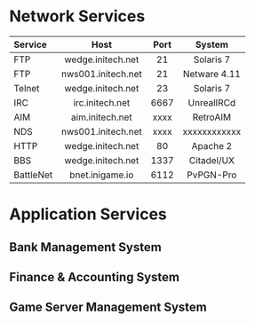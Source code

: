 # Network Services

| Service   | Host                | Port  | System        |
| :-------- | :-----------------: | :---: | :-----------: |
| FTP       | wedge.initech.net   | 21    | Solaris 7     |
| FTP       | nws001.initech.net  | 21    | Netware 4.11  |
| Telnet    | wedge.initech.net   | 23    | Solaris 7     |
| IRC       | irc.initech.net     | 6667  | UnrealIRCd    |
| AIM       | aim.initech.net     | xxxx  | RetroAIM      |
| NDS       | nws001.initech.net  | xxxx  | xxxxxxxxxxxx  |
| HTTP      | wedge.initech.net   | 80    | Apache 2      |
| BBS       | wedge.initech.net   | 1337  | Citadel/UX    |
| BattleNet | bnet.inigame.io     | 6112  | PvPGN-Pro     |


# Application Services

## Bank Management System

## Finance & Accounting System

## Game Server Management System



